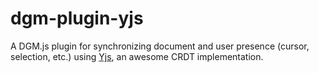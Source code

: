 # dgm-plugin-yjs

A DGM.js plugin for synchronizing document and user presence (cursor, selection, etc.) using [Yjs](https://yjs.dev/), an awesome CRDT implementation.
